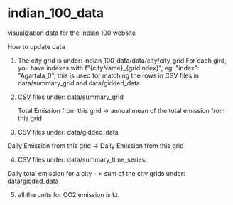 # indian_100_data
 visualization data for the Indian 100 website


How to update data

1. The city grid is under: indian_100_data/data/city/city_grid
   For each gird, you have indexes with f"{cityName}_{gridIndex}", eg: "index": "Agartala_0", this is used for matching the rows in CSV files in data/summary_grid and data/gidded_data
   
2. CSV files under: data/summary_grid
   
   Total Emission from this grid -> annual mean of the total emission from this grid
   
3.  CSV files under: data/gidded_data
   
   Daily Emission from this grid -> Daily Emission from this grid 
   
4.  CSV files under: data/summary_time_series

   Daily total emission for a city - > sum of the city grids under: data/gidded_data

5. all the units for CO2 emission is kt.
